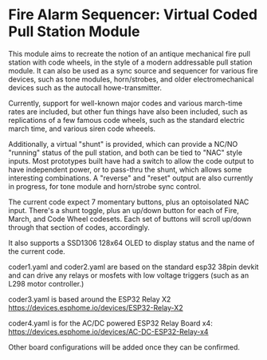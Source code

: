 # Fire Alarm Sequencer: Virtual Coded Pull Station Module
This module aims to recreate the notion of an antique mechanical fire pull station with code wheels, in the style of a modern addressable pull station module. It can also be used as a sync source and sequencer for various fire devices, such as tone modules, horn/strobes, and older electromechanical devices such as the autocall howe-transmitter.

Currently, support for well-known major codes and various march-time rates are included, but other fun things have also been included, such as replications of a few famous code wheels, such as the standard electric march time, and various siren code wheeels.

Additionally, a virtual "shunt" is provided, which can provide a NC/NO "running" status of the pull station, and both can be tied to "NAC" style inputs. Most prototypes built have had a switch to allow the code output to have independent power, or to pass-thru the shunt, which allows some interesting combinations. A "reverse" and "reset" output are also currently in progress, for tone module and horn/strobe sync control.

The current code expect 7 momentary buttons, plus an optoisolated NAC input. There's a shunt toggle, plus an up/down button for each of Fire, March, and Code Wheel codesets. Each set of buttons will scroll up/down through that section of codes, accordingly.

It also supports a SSD1306 128x64 OLED to display status and the name of the current code.

coder1.yaml and coder2.yaml are based on the standard esp32 38pin devkit and can drive any relays or mosfets with low voltage triggers (such as an L298 motor controller.)

coder3.yaml is based around the ESP32 Relay X2
https://devices.esphome.io/devices/ESP32-Relay-X2

coder4.yaml is for the AC/DC powered ESP32 Relay Board x4:
https://devices.esphome.io/devices/AC-DC-ESP32-Relay-x4

Other board configurations will be added once they can be confirmed.
